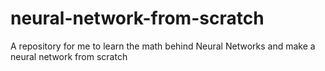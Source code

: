 # neural-network-from-scratch
A repository for me to learn the math behind Neural Networks and make a neural network from scratch
